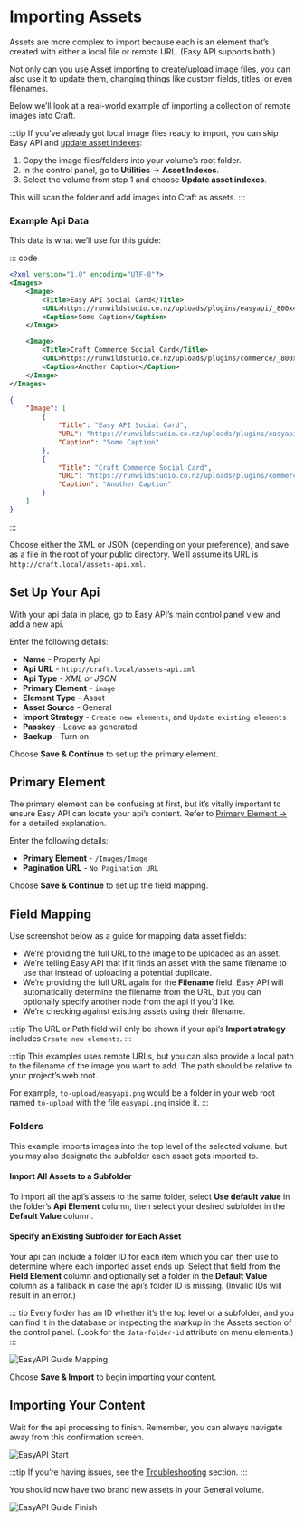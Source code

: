 # Importing Assets

Assets are more complex to import because each is an element that’s created with either a local file or remote URL. (Easy API supports both.)

Not only can you use Asset importing to create/upload image files, you can also use it to update them, changing things like custom fields, titles, or even filenames.

Below we’ll look at a real-world example of importing a collection of remote images into Craft.

:::tip
If you’ve already got local image files ready to import, you can skip Easy API and [update asset indexes](https://runwildstudio.co.nz/docs/3.x/assets.html#updating-asset-indexes):

1. Copy the image files/folders into your volume’s root folder.
2. In the control panel, go to **Utilities** → **Asset Indexes**.
3. Select the volume from step 1 and choose **Update asset indexes**.

This will scan the folder and add images into Craft as assets.
:::

### Example Api Data

This data is what we’ll use for this guide:

::: code
```xml
<?xml version="1.0" encoding="UTF-8"?>
<Images>
    <Image>
        <Title>Easy API Social Card</Title>
        <URL>https://runwildstudio.co.nz/uploads/plugins/easyapi/_800x455_crop_center-center_none/easyapi-social-card.png</URL>
        <Caption>Some Caption</Caption>
    </Image>

    <Image>
        <Title>Craft Commerce Social Card</Title>
        <URL>https://runwildstudio.co.nz/uploads/plugins/commerce/_800x455_crop_center-center_none/commerce-social-card.png</URL>
        <Caption>Another Caption</Caption>
    </Image>
</Images>
```

```json
{
    "Image": [
        {
            "Title": "Easy API Social Card",
            "URL": "https://runwildstudio.co.nz/uploads/plugins/easyapi/_800x455_crop_center-center_none/easyapi-social-card.png",
            "Caption": "Some Caption"
        },
        {
            "Title": "Craft Commerce Social Card",
            "URL": "https://runwildstudio.co.nz/uploads/plugins/commerce/_800x455_crop_center-center_none/commerce-social-card.png",
            "Caption": "Another Caption"
        }
    ]
}
```
:::

Choose either the XML or JSON (depending on your preference), and save as a file in the root of your public directory. We’ll assume its URL is `http://craft.local/assets-api.xml`.

## Set Up Your Api

With your api data in place, go to Easy API’s main control panel view and add a new api.

Enter the following details:

- **Name** - Property Api
- **Api URL** - `http://craft.local/assets-api.xml`
- **Api Type** - _XML or JSON_
- **Primary Element** - `image`
- **Element Type** - Asset
- **Asset Source** - General
- **Import Strategy** - `Create new elements`, and `Update existing elements`
- **Passkey** - Leave as generated
- **Backup** - Turn on

Choose **Save & Continue** to set up the primary element.

## Primary Element

The primary element can be confusing at first, but it’s vitally important to ensure Easy API can locate your api’s content. Refer to [Primary Element →](../feature-tour/primary-element.md) for a detailed explanation.

Enter the following details:

- **Primary Element** - `/Images/Image`
- **Pagination URL** - `No Pagination URL`

Choose **Save & Continue** to set up the field mapping.

## Field Mapping

Use screenshot below as a guide for mapping data asset fields:

- We’re providing the full URL to the image to be uploaded as an asset.
- We’re telling Easy API that if it finds an asset with the same filename to use that instead of uploading a potential duplicate.
- We’re providing the full URL again for the **Filename** field. Easy API will automatically determine the filename from the URL, but you can optionally specify another node from the api if you’d like.
- We’re checking against existing assets using their filename.

:::tip
The URL or Path field will only be shown if your api’s **Import strategy** includes `Create new elements`.
:::

:::tip
This examples uses remote URLs, but you can also provide a local path to the filename of the image you want to add. The path should be relative to your project’s web root.

For example, `to-upload/easyapi.png` would be a folder in your web root named `to-upload` with the file `easyapi.png` inside it.
:::

### Folders

This example imports images into the top level of the selected volume, but you may also designate the subfolder each asset gets imported to.

#### Import All Assets to a Subfolder

To import all the api’s assets to the same folder, select **Use default value** in the folder’s **Api Element** column, then select your desired subfolder in the **Default Value** column.

#### Specify an Existing Subfolder for Each Asset

Your api can include a folder ID for each item which you can then use to determine where each imported asset ends up. Select that field from the **Field Element** column and optionally set a folder in the **Default Value** column as a fallback in case the api’s folder ID is missing. (Invalid IDs will result in an error.)

::: tip
Every folder has an ID whether it’s the top level or a subfolder, and you can find it in the database or inspecting the markup in the Assets section of the control panel. (Look for the `data-folder-id` attribute on menu elements.)
:::

![EasyAPI Guide Mapping](../screenshots/easyapi-guide-asset-field-mapping.png)

Choose **Save & Import** to begin importing your content.

## Importing Your Content

Wait for the api processing to finish. Remember, you can always navigate away from this confirmation screen.

![EasyAPI Start](../screenshots/easyapi-start.png)

:::tip
If you’re having issues, see the [Troubleshooting](../troubleshooting.md) section.
:::

You should now have two brand new assets in your General volume.

![EasyAPI Guide Finish](../screenshots/easyapi-guide-asset-finish.png)
